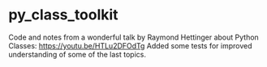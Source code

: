 # py_class_toolkit
Code and notes from a wonderful talk by Raymond Hettinger about Python Classes: https://youtu.be/HTLu2DFOdTg
Added some tests for improved understanding of some of the last topics.
